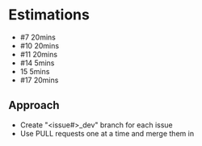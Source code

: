 # Estimations

* #7	20mins
* #10	20mins
* #11	20mins
* #14	5mins
* 15	5mins
* #17	20mins

## Approach

* Create "<issue#>_dev" branch for each issue
* Use PULL requests one at a time and merge them in
